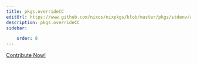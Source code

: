 ```yaml
---
title: pkgs.overrideCC
editUrl: https://www.github.com/nixos/nixpkgs/blob/master/pkgs/stdenv/adapters.nix#L35C16
description: pkgs.overrideCC
sidebar:

    order: 8
---
```


<a href="https://www.github.com/nixos/nixpkgs/blob/master/pkgs/stdenv/adapters.nix#L35C16">Contribute Now!</a>



